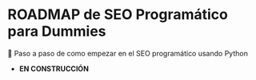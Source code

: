 # ROADMAP de SEO Programático para Dummies

📝 Paso a paso de como empezar en el SEO programático usando Python

- **EN CONSTRUCCIÓN**
